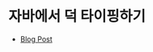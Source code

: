 # 자바에서 덕 타이핑하기

- [Blog Post](https://blog.seungyeop-lee.com/post/%EC%9E%90%EB%B0%94%EC%97%90%EC%84%9C-%EB%8D%95-%ED%83%80%EC%9D%B4%ED%95%91%ED%95%98%EA%B8%B0/)
